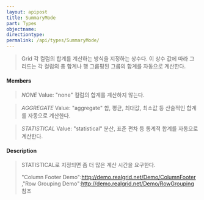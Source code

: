 ```yaml
---
layout: apipost
title: SummaryMode
part: Types
objectname: 
directiontype: 
permalink: /api/types/SummaryMode/
---
```



> Grid 각 컬럼의 합계를 계산하는 방식을 지정하는 상수다.
> 이 상수 값에 따라 그리드는 각 컬럼의 총 합계나 행 그룹핑된 그룹의 합계를 자동으로 계산한다.

#### Members

> *NONE*
> Value: "none"
> 컬럼의 합계를 계산하지 않는다.

> *AGGREGATE*
> Value: "aggregate"
> 합, 평균, 최대값, 최소값 등 산술적인 합계를 자동으로 계산한다.

> *STATISTICAL*
> Value: "statistical"
> 분산, 표준 편차 등 통계적 합계를 자동으로 계산한다.

#### Description

> STATISTICAL로 지정되면 좀 더 많은 계산 시간을 요구한다.
> 
> "Column Footer Demo":http://demo.realgrid.net/Demo/ColumnFooter ,"Row Grouping Demo":http://demo.realgrid.net/Demo/RowGrouping 참조
